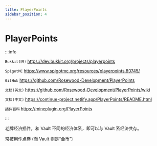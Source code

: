 ```yaml
---
title: PlayerPoints
sidebar_position: 4
---
```


# PlayerPoints

:::info

`Bukkit(旧)` https://dev.bukkit.org/projects/playerpoints

`SpigotMC` https://www.spigotmc.org/resources/playerpoints.80745/

`GitHub` https://github.com/Rosewood-Development/PlayerPoints

`文档(英文)` https://github.com/Rosewood-Development/PlayerPoints/wiki

`文档(中文)` https://continue-project.netlify.app/PlayerPoints/README.html

`插件百科` https://mineplugin.org/PlayerPoints

:::

老牌经济插件，和 Vault 不同的经济体系，即可以与 Vault 系经济共存。

常被用作点卷 (而 Vault 则是“金币”)
